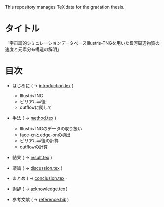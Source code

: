 This repository manages TeX data for the gradation thesis.

# タイトル

「宇宙論的シミュレーションデータベースIllustris-TNGを用いた銀河周辺物質の速度と元素分布構造の解明」



# 目次

- はじめに ( -> [introduction.tex](introduction.tex) )
  - IllustrisTNG
  - ビリアル半径
  - outflowに関して

- 手法 ( -> [method.tex](method.tex) )
  - IllustrisTNGのデータの取り扱い
  - face-onとedge-onの導出
  - ビリアル半径の計算
  - outflowの計算
  
- 結果 ( -> [result.tex](result.tex) )

- 議論 ( -> [discussion.tex](discussion.tex) )

- まとめ ( -> [conclusion.tex](conclusion.tex) )

- 謝辞 ( -> [acknowledge.tex](acknowledge.tex) )

- 参考文献 ( -> [reference.bib](reference.bib) )